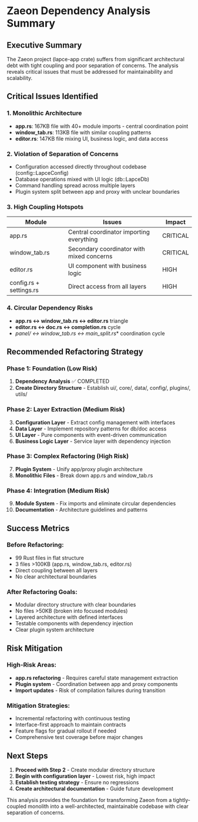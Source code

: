 # Zaeon Dependency Analysis Summary

## Executive Summary

The Zaeon project (lapce-app crate) suffers from significant architectural debt with tight coupling and poor separation of concerns. The analysis reveals critical issues that must be addressed for maintainability and scalability.

## Critical Issues Identified

### 1. Monolithic Architecture
- **app.rs**: 167KB file with 40+ module imports - central coordination point
- **window_tab.rs**: 113KB file with similar coupling patterns
- **editor.rs**: 147KB file mixing UI, business logic, and data access

### 2. Violation of Separation of Concerns
- Configuration accessed directly throughout codebase (config::LapceConfig)
- Database operations mixed with UI logic (db::LapceDb)
- Command handling spread across multiple layers
- Plugin system split between app and proxy with unclear boundaries

### 3. High Coupling Hotspots
| Module | Issues | Impact |
|--------|--------|---------|
| app.rs | Central coordinator importing everything | CRITICAL |
| window_tab.rs | Secondary coordinator with mixed concerns | CRITICAL |
| editor.rs | UI component with business logic | HIGH |
| config.rs + settings.rs | Direct access from all layers | HIGH |

### 4. Circular Dependency Risks
- **app.rs ↔ window_tab.rs ↔ editor.rs** triangle
- **editor.rs ↔ doc.rs ↔ completion.rs** cycle
- **panel/* ↔ window_tab.rs ↔ main_split.rs** coordination cycle

## Recommended Refactoring Strategy

### Phase 1: Foundation (Low Risk)
1. **Dependency Analysis** ✅ COMPLETED
2. **Create Directory Structure** - Establish ui/, core/, data/, config/, plugins/, utils/

### Phase 2: Layer Extraction (Medium Risk)
3. **Configuration Layer** - Extract config management with interfaces
4. **Data Layer** - Implement repository patterns for db/doc access
5. **UI Layer** - Pure components with event-driven communication
6. **Business Logic Layer** - Service layer with dependency injection

### Phase 3: Complex Refactoring (High Risk)
7. **Plugin System** - Unify app/proxy plugin architecture
8. **Monolithic Files** - Break down app.rs and window_tab.rs

### Phase 4: Integration (Medium Risk)
9. **Module System** - Fix imports and eliminate circular dependencies
10. **Documentation** - Architecture guidelines and patterns

## Success Metrics

### Before Refactoring:
- 99 Rust files in flat structure
- 3 files >100KB (app.rs, window_tab.rs, editor.rs)
- Direct coupling between all layers
- No clear architectural boundaries

### After Refactoring Goals:
- Modular directory structure with clear boundaries
- No files >50KB (broken into focused modules)
- Layered architecture with defined interfaces
- Testable components with dependency injection
- Clear plugin system architecture

## Risk Mitigation

### High-Risk Areas:
- **app.rs refactoring** - Requires careful state management extraction
- **Plugin system** - Coordination between app and proxy components
- **Import updates** - Risk of compilation failures during transition

### Mitigation Strategies:
- Incremental refactoring with continuous testing
- Interface-first approach to maintain contracts
- Feature flags for gradual rollout if needed
- Comprehensive test coverage before major changes

## Next Steps

1. **Proceed with Step 2** - Create modular directory structure
2. **Begin with configuration layer** - Lowest risk, high impact
3. **Establish testing strategy** - Ensure no regressions
4. **Create architectural documentation** - Guide future development

This analysis provides the foundation for transforming Zaeon from a tightly-coupled monolith into a well-architected, maintainable codebase with clear separation of concerns.

